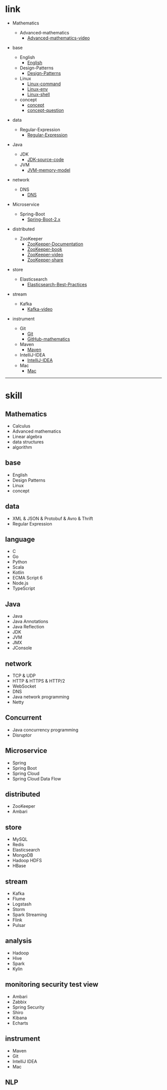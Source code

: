 # link

- Mathematics
  - Advanced-mathematics
    - [Advanced-mathematics-video](https://github.com/zozospider/note/blob/master/Mathematics/Advanced-mathematics/Advanced-mathematics-video.md)

- base
  - English
    - [English](https://github.com/zozospider/note/blob/master/base/English/English.md)
  - Design-Patterns
    - [Design-Patterns](https://github.com/zozospider/note/blob/master/base/Design-Patterns/Design-Patterns.md)
  - Linux
    - [Linux-command](https://github.com/zozospider/note/blob/master/base/Linux/Linux-command.md)
    - [Linux-env](https://github.com/zozospider/note/blob/master/base/Linux/Linux-env.md)
    - [Linux-shell](https://github.com/zozospider/note/blob/master/base/Linux/Linux-shell.md)
  - concept
    - [concept](https://github.com/zozospider/note/blob/master/base/concept/concept.md)
    - [concept-question](https://github.com/zozospider/note/blob/master/base/concept/concept-question.md)

- data
  - Regular-Expression
    - [Regular-Expression](https://github.com/zozospider/note/blob/master/data/Regular-Expression/Regular-Expression.md)

- Java
  - JDK
    - [JDK-source-code](https://github.com/zozospider/note/blob/master/Java/JDK/JDK-source-code.md)
  - JVM
    - [JVM-memory-model](https://github.com/zozospider/note/blob/master/Java/JVM/JVM-memory-model.md)

- network
  - DNS
    - [DNS](https://github.com/zozospider/note/blob/master/network/DNS/DNS.md)

- Microservice
  - Spring-Boot
    - [Spring-Boot-2.x](https://github.com/zozospider/note/blob/master/Microservice/Spring-Boot/Spring-Boot-2.x.md)

- distributed
  - ZooKeeper
    - [ZooKeeper-Documentation](https://github.com/zozospider/note/blob/master/distributed/ZooKeeper/ZooKeeper-Documentation.md)
    - [ZooKeeper-book](https://github.com/zozospider/note/blob/master/distributed/ZooKeeper/ZooKeeper-book.md)
    - [ZooKeeper-video](https://github.com/zozospider/note/blob/master/distributed/ZooKeeper/ZooKeeper-video.md)
    - [ZooKeeper-share](https://github.com/zozospider/note/blob/master/distributed/ZooKeeper/ZooKeeper-share.md)

- store
  - Elasticsearch
    - [Elasticsearch-Best-Practices](https://github.com/zozospider/note/blob/master/store/Elasticsearch/Elasticsearch-Best-Practices.md)

- stream
  - Kafka
    - [Kafka-video](https://github.com/zozospider/note/blob/master/stream/Kafka/Kafka-video.md)

- instrument
  - Git
    - [Git](https://github.com/zozospider/note/blob/master/instrument/Git/Git.md)
    - [GitHub-mathematics](https://github.com/zozospider/note/blob/master/instrument/Git/GitHub-mathematics.md)
  - Maven
    - [Maven](https://github.com/zozospider/note/blob/master/instrument/Maven/Maven.md)
  - IntelliJ-IDEA
    - [IntelliJ-IDEA](https://github.com/zozospider/note/blob/master/instrument/IntelliJ-IDEA/IntelliJ-IDEA.md)
  - Mac
    - [Mac](https://github.com/zozospider/note/blob/master/instrument/Mac/Mac.md)

---

# skill

## Mathematics
- Calculus
- Advanced mathematics
- Linear algebra
- data structures
- algorithm

## base
- English
- Design Patterns
- Linux
- concept

## data
- XML & JSON & Protobuf & Avro & Thrift
- Regular Expression

## language
- C
- Go
- Python
- Scala
- Kotlin
- ECMA Script 6
- Node.js
- TypeScript

## Java
- Java
- Java Annotations
- Java Reflection
- JDK
- JVM
- JMX
- JConsole

## network
- TCP & UDP
- HTTP & HTTPS & HTTP/2
- WebSocket
- DNS
- Java network programming
- Netty

## Concurrent
- Java concurrency programming
- Disruptor

## Microservice
- Spring
- Spring Boot
- Spring Cloud
- Spring Cloud Data Flow

## distributed
- ZooKeeper
- Ambari

## store
- MySQL
- Redis
- Elasticsearch
- MongoDB
- Hadoop HDFS
- HBase

## stream
- Kafka
- Flume
- Logstash
- Storm
- Spark Streaming
- Flink
- Pulsar

## analysis
- Hadoop
- Hive
- Spark
- Kylin

## monitoring security test view
- Ambari
- Zabbix
- Spring Security
- Shiro
- Kibana
- Echarts

## instrument
- Maven
- Git
- IntelliJ IDEA
- Mac

## NLP
